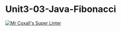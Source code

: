 # Unit3-03-Java-Fibonacci
[![Mr Coxall's Super Linter](https://github.com/ICS4U-Programming-JessahT/Unit3-03-Java-Fibonacci/workflows/Mr%20Coxall's%20Super%20Linter/badge.svg)](https://github.com/ICS4U-Programming-JessahT/Unit3-03-Java-Fibonacci/actions/)
